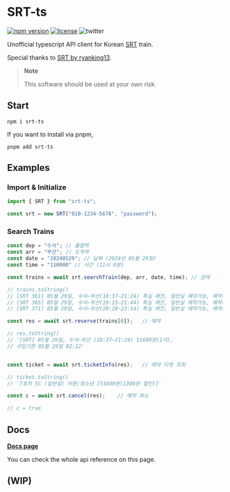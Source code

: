 # SRT-ts

[![npm version](https://img.shields.io/npm/v/srt-ts.svg)](https://www.npmjs.com/package/srt-ts)
[![license](https://img.shields.io/github/license/0xdaizz/srt-ts.svg?style=flat)](license)
![twitter](https://img.shields.io/twitter/follow/Lucky_daiz?style=social)

Unofficial typescript API client for Korean [SRT](https://etk.srail.or.kr) train.

Special thanks to [SRT by ryanking13](https://github.com/ryanking13/SRT).

> **Note**
>
> This software should be used at your own risk.

## Start

```
npm i srt-ts
```

If you want to install via pnpm,

```
pnpm add srt-ts
```

## Examples

### Import & Initialize

```Typescript
import { SRT } from "srt-ts";

const srt = new SRT("010-1234-5678", "password");
```

### Search Trains

```Typescript
const dep = "수서"; // 출발역
const arr = "부산"; // 도착역
const date = "20240529"; // 날짜 (2024년 05월 29일)
const time = "110000" // 시간 (11시 0분)

const trains = await srt.searchTrain(dep, arr, date, time); // 검색

// trains.toString()
// [SRT 361] 05월 29일, 수서~부산(18:37~21:24) 특실 매진, 일반실 예약가능, 예약대기 불가능,
// [SRT 365] 05월 29일, 수서~부산(19:15~21:44) 특실 매진, 일반실 예약가능, 예약대기 불가능,
// [SRT 371] 05월 29일, 수서~부산(20:28~23:14) 특실 매진, 일반실 예약가능, 예약대기 불가능, ...

const res = await srt.reserve(trains[0]);   // 예약

// res.toString()
// '[SRT] 05월 29일, 수서~부산 (18:37~21:24) 51600원(1석),
// 구입기한 05월 29일 02:12'


const ticket = await srt.ticketInfo(res);   // 예약 티켓 조회

// ticket.toString()
// '7호차 5C (일반실) 어른/청소년 [51600원(1300원 할인)]'

const c = await srt.cancel(res);    // 예약 취소

// c = true

```

## Docs

**[Docs page](https://0xdaizz.github.io/SRT-ts/)**

You can check the whole api reference on this page.

## (WIP)
